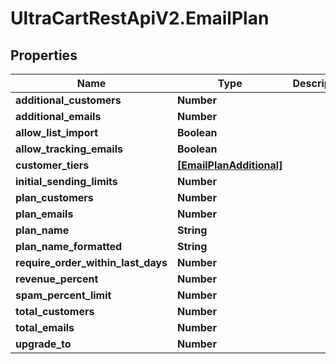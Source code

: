 # UltraCartRestApiV2.EmailPlan

## Properties
Name | Type | Description | Notes
------------ | ------------- | ------------- | -------------
**additional_customers** | **Number** |  | [optional] 
**additional_emails** | **Number** |  | [optional] 
**allow_list_import** | **Boolean** |  | [optional] 
**allow_tracking_emails** | **Boolean** |  | [optional] 
**customer_tiers** | [**[EmailPlanAdditional]**](EmailPlanAdditional.md) |  | [optional] 
**initial_sending_limits** | **Number** |  | [optional] 
**plan_customers** | **Number** |  | [optional] 
**plan_emails** | **Number** |  | [optional] 
**plan_name** | **String** |  | [optional] 
**plan_name_formatted** | **String** |  | [optional] 
**require_order_within_last_days** | **Number** |  | [optional] 
**revenue_percent** | **Number** |  | [optional] 
**spam_percent_limit** | **Number** |  | [optional] 
**total_customers** | **Number** |  | [optional] 
**total_emails** | **Number** |  | [optional] 
**upgrade_to** | **Number** |  | [optional] 


